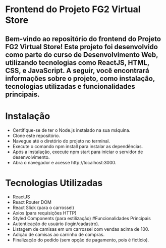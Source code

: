# Frontend do Projeto FG2 Virtual Store
## Bem-vindo ao repositório do frontend do Projeto FG2 Virtual Store! Este projeto foi desenvolvido como parte do curso de Desenvolvimento Web, utilizando tecnologias como ReactJS, HTML, CSS, e JavaScript. A seguir, você encontrará informações sobre o projeto, como instalação, tecnologias utilizadas e funcionalidades principais.

# Instalação
- Certifique-se de ter o Node.js instalado na sua máquina.
- Clone este repositório.
- Navegue até o diretório do projeto no terminal.
- Execute o comando npm install para instalar as dependências.
- Após a instalação, execute npm start para iniciar o servidor de desenvolvimento.
- Abra o navegador e acesse http://localhost:3000.
# Tecnologias Utilizadas
- ReactJS
- React Router DOM
- React Slick (para o carrossel)
- Axios (para requisições HTTP)
- Styled Components (para estilização)
#Funcionalidades Principais
- Autenticação de usuário (login/cadastro).
- Listagem de camisas em um carrossel com vendas acima de 100.
- Adição de camisas ao carrinho de compras.
- Finalização do pedido (sem opção de pagamento, pois é fictício).